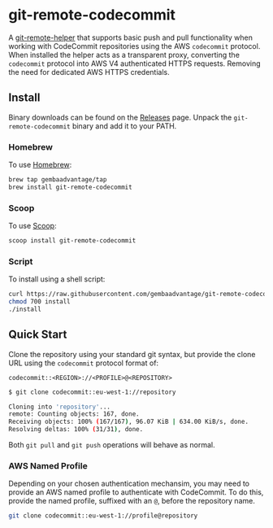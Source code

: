 # git-remote-codecommit

A [git-remote-helper](https://git-scm.com/docs/gitremote-helpers) that supports basic push and pull functionality when working with CodeCommit repositories using the AWS `codecommit` protocol. When installed the helper acts as a transparent proxy, converting the `codecommit` protocol into AWS V4 authenticated HTTPS requests. Removing the need for dedicated AWS HTTPS credentials.

## Install

Binary downloads can be found on the [Releases](https://github.com/gembaadvantage/git-remote-codecommit/releases) page. Unpack the `git-remote-codecommit` binary and add it to your PATH.

### Homebrew

To use [Homebrew](https://brew.sh/):

```sh
brew tap gembaadvantage/tap
brew install git-remote-codecommit
```

### Scoop

To use [Scoop](https://scoop.sh/):

```sh
scoop install git-remote-codecommit
```

### Script

To install using a shell script:

```sh
curl https://raw.githubusercontent.com/gembaadvantage/git-remote-codecommit/master/scripts/install > install
chmod 700 install
./install
```

## Quick Start

Clone the repository using your standard git syntax, but provide the clone URL using the `codecommit` protocol format of:

```text
codecommit::<REGION>://<PROFILE>@<REPOSITORY>
```

```sh
$ git clone codecommit::eu-west-1://repository

Cloning into 'repository'...
remote: Counting objects: 167, done.
Receiving objects: 100% (167/167), 96.07 KiB | 634.00 KiB/s, done.
Resolving deltas: 100% (31/31), done.
```

Both `git pull` and `git push` operations will behave as normal.

### AWS Named Profile

Depending on your chosen authentication mechansim, you may need to provide an AWS named profile to authenticate with CodeCommit. To do this, provide the named profile, suffixed with an `@`, before the repository name.

```sh
git clone codecommit::eu-west-1://profile@repository
```
